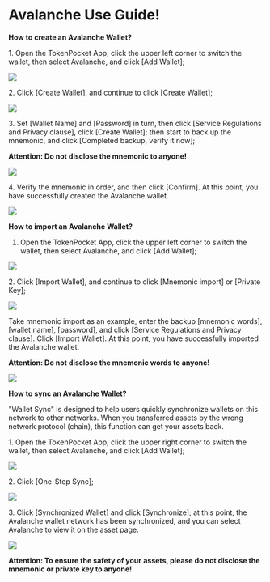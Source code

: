 # Avalanche Use Guide!

**How to create an Avalanche Wallet?**

1\. Open the TokenPocket App, click the upper left corner to switch the wallet, then select Avalanche, and click \[Add Wallet];

![](<../../.gitbook/assets/1 (10).png>)

2\. Click \[Create Wallet], and continue to click \[Create Wallet];

![](<../../.gitbook/assets/2 (21).png>)

3\. Set \[Wallet Name] and \[Password] in turn, then click \[Service Regulations and Privacy clause], click \[Create Wallet]; then start to back up the mnemonic, and click \[Completed backup, verify it now];

**Attention: Do not disclose the mnemonic to anyone!**

![](<../../.gitbook/assets/3 (7).png>)

4\. Verify the mnemonic in order, and then click \[Confirm]. At this point, you have successfully created the Avalanche wallet.

![](<../../.gitbook/assets/4 (5).png>)

**How to import an Avalanche Wallet?**

1. Open the TokenPocket App, click the upper left corner to switch the wallet, then select Avalanche, and click \[Add Wallet];

![](<../../.gitbook/assets/5 (6).png>)

2\. Click \[Import Wallet], and continue to click \[Mnemonic import] or \[Private Key];

![](<../../.gitbook/assets/6 (3).png>)

Take mnemonic import as an example, enter the backup \[mnemonic words], \[wallet name], \[password], and click \[Service Regulations and Privacy clause]. Click \[Import Wallet]. At this point, you have successfully imported the Avalanche wallet.

**Attention: Do not disclose the mnemonic words to anyone!**

![](<../../.gitbook/assets/8 (1).png>)

**How to sync an Avalanche Wallet?**

"Wallet Sync" is designed to help users quickly synchronize wallets on this network to other networks. When you transferred assets by the wrong network protocol (chain), this function can get your assets back.

1\. Open the TokenPocket App, click the upper right corner to switch the wallet, then select Avalanche, and click \[Add Wallet];

![](<../../.gitbook/assets/8 (1).png>)

2\. Click \[One-Step Sync];

![](<../../.gitbook/assets/9 (1).png>)

3\. Click \[Synchronized Wallet] and click \[Synchronize]; at this point, the Avalanche wallet network has been synchronized, and you can select Avalanche to view it on the asset page.

![](../../.gitbook/assets/10.png)

**Attention: To ensure the safety of your** **assets, please do not disclose the mnemonic or private key to anyone!**
